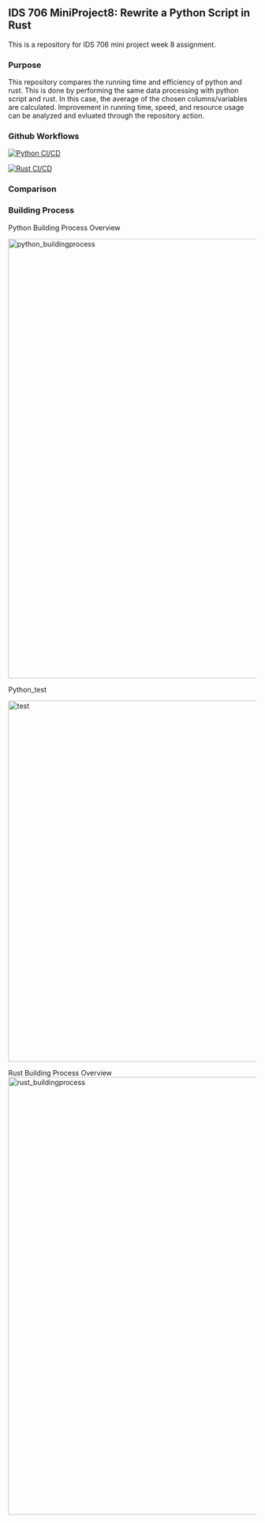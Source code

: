 ## IDS 706 MiniProject8: Rewrite a Python Script in Rust
This is a repository for IDS 706 mini project week 8 assignment.

### Purpose
This repository compares the running time and efficiency of python and rust. 
This is done by performing the same data processing with python script and rust.
In this case, the average of the chosen columns/variables are calculated. 
Improvement in running time, speed, and resource usage can be analyzed and
evluated through the repository action. 

### Github Workflows
[![Python CI/CD](https://github.com/nogibjj/Kelly_Tong_Individual_Project_2/actions/workflows/pyCI.yml/badge.svg)](https://github.com/nogibjj/Kelly_Tong_Individual_Project_2/actions/workflows/pyCI.yml)

[![Rust CI/CD](https://github.com/nogibjj/Kelly_Tong_Individual_Project_2/actions/workflows/rustCI.yml/badge.svg)](https://github.com/nogibjj/Kelly_Tong_Individual_Project_2/actions/workflows/rustCI.yml)

### Comparison

### Building Process
Python Building Process Overview

<img width="890" alt="python_buildingprocess" src="https://github.com/nogibjj/MiniProject8_KellyTong/assets/142815940/56618e34-0989-4fe6-b745-1dc5b2bdb36c">

Python_test

<img width="731" alt="test" src="https://github.com/nogibjj/MiniProject8_KellyTong/assets/142815940/c160b9e2-a61c-439d-8d3e-b793920e8e77">

Rust Building Process Overview
<img width="886" alt="rust_buildingprocess" src="https://github.com/nogibjj/MiniProject8_KellyTong/assets/142815940/9b5c00c9-542c-40cb-9ca4-100a8e3e4e00">

